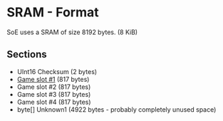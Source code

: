 ﻿# SRAM - Format

SoE uses a SRAM of size 8192 bytes. (8 KiB)

## Sections
* UInt16 Checksum (2 bytes)
* [Game slot #1](SramGame.md) (817 bytes)
* Game slot #2 (817 bytes)
* Game slot #3 (817 bytes)
* Game slot #4 (817 bytes)
* byte[] Unknown1 (4922 bytes - probably completely unused space)